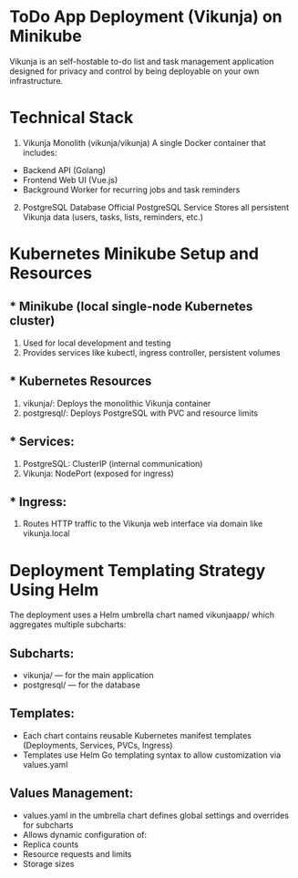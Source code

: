 # ToDo App Deployment (Vikunja) on Minikube

Vikunja is an self-hostable to-do list and task management application designed for privacy and control by being deployable on your own infrastructure.

# Technical Stack

1. Vikunja Monolith (vikunja/vikunja)
A single Docker container that includes:
* Backend API (Golang)
* Frontend Web UI (Vue.js)
* Background Worker for recurring jobs and task reminders

2. PostgreSQL Database
Official PostgreSQL Service
Stores all persistent Vikunja data (users, tasks, lists, reminders, etc.)

 # Kubernetes Minikube Setup and Resources
 
## * Minikube (local single-node Kubernetes cluster)
1. Used for local development and testing
2. Provides services like kubectl, ingress controller, persistent volumes

## * Kubernetes Resources
1. vikunja/: Deploys the monolithic Vikunja container
2. postgresql/: Deploys PostgreSQL with PVC and resource limits

## * Services:
1. PostgreSQL: ClusterIP (internal communication)
2. Vikunja: NodePort (exposed for ingress)

## * Ingress:
1. Routes HTTP traffic to the Vikunja web interface via domain like vikunja.local

# Deployment Templating Strategy Using Helm
The deployment uses a Helm umbrella chart named vikunjaapp/ which aggregates multiple subcharts:
## Subcharts:
 * vikunja/ — for the main application
 * postgresql/ — for the database

## Templates:

* Each chart contains reusable Kubernetes manifest templates (Deployments, Services, PVCs, Ingress)
* Templates use Helm Go templating syntax to allow customization via values.yaml

## Values Management:

* values.yaml in the umbrella chart defines global settings and overrides for subcharts
* Allows dynamic configuration of:
* Replica counts
* Resource requests and limits
* Storage sizes

